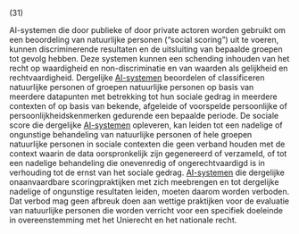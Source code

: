 (31)

AI-systemen die door publieke of door private actoren worden gebruikt om een beoordeling van natuurlijke personen (“social scoring”) uit te voeren, kunnen discriminerende resultaten en de uitsluiting van bepaalde groepen tot gevolg hebben. Deze systemen kunnen een schending inhouden van het recht op waardigheid en non-discriminatie en van waarden als gelijkheid en rechtvaardigheid. Dergelijke [AI-systemen](a3.md#^ai-systeem) beoordelen of classificeren natuurlijke personen of groepen natuurlijke personen op basis van meerdere datapunten met betrekking tot hun sociale gedrag in meerdere contexten of op basis van bekende, afgeleide of voorspelde persoonlijke of persoonlijkheidskenmerken gedurende een bepaalde periode. De sociale score die dergelijke [AI-systemen](a3.md#^ai-systeem) opleveren, kan leiden tot een nadelige of ongunstige behandeling van natuurlijke personen of hele groepen natuurlijke personen in sociale contexten die geen verband houden met de context waarin de data oorspronkelijk zijn gegenereerd of verzameld, of tot een nadelige behandeling die onevenredig of ongerechtvaardigd is in verhouding tot de ernst van het sociale gedrag. [AI-systemen](a3.md#^ai-systeem) die dergelijke onaanvaardbare scoringpraktijken met zich meebrengen en tot dergelijke nadelige of ongunstige resultaten leiden, moeten daarom worden verboden. Dat verbod mag geen afbreuk doen aan wettige praktijken voor de evaluatie van natuurlijke personen die worden verricht voor een specifiek doeleinde in overeenstemming met het Unierecht en het nationale recht.
